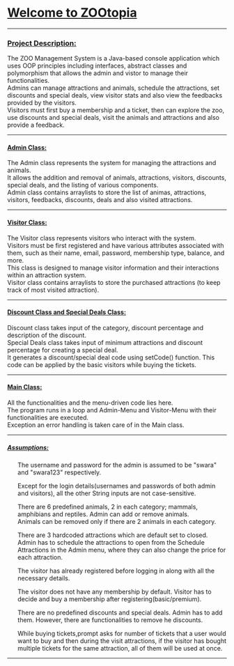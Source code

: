 <h1><u>Welcome to ZOOtopia</u></h1>
<hr>

<h3><u>Project Description:</u></h3>

The ZOO Management System is a Java-based console application which uses OOP principles including interfaces, abstract classes and polymorphism that allows the admin and vistor to manage their functionalities.
<br />Admins can manage attractions and animals, schedule the attractions, set discounts and special deals, view visitor stats and also view the feedbacks provided by the visitors.
<br />Visitors must first buy a membership and a ticket, then can explore the zoo, use discounts and special deals, visit the animals and attractions and also provide a feedback.
<br />
<hr />

<h4><u>Admin Class:</u></h4>
The Admin class represents the system for managing the attractions and animals.
<br />It allows the addition and removal of animals, attractions, visitors, discounts, special deals, and the listing of various components.
<br/>Admin class contains arraylists to store the list of animas, attractions, visitors, feedbacks, discounts, deals and also visited attractions.
<hr />

<h4><u>Visitor Class:</u></h4>
The Visitor class represents visitors who interact with the system.
<br/>Visitors must be first registered and have various attributes associated with them, such as their name, email, password, membership type, balance, and more.
<br/>This class is designed to manage visitor information and their interactions within an attraction system.
<br/>Visitor class contains arraylists to store the purchased attractions (to keep track of most visited attraction).
<hr/>

<h4><u>Discount Class and Special Deals Class:</u></h4>
Discount class takes input of the category, discount percentage and description of the discount.
<br/>Special Deals class takes input of minimum attractions and discount percentage for creating a special deal.
<br/>It generates a discount/special deal code using setCode() function. This code can be applied by the basic visitors while buying the tickets.
<hr/>

<h4><u>Main Class:</u></h4>
All the functionalities and the menu-driven code lies here.
<br/>The program runs in a loop and Admin-Menu and Visitor-Menu with their functionalities are executed.
<br/>Exception an error handling is taken care of in the Main class.
<hr/>

<h5><u>Assumptions: </u></h5>
<ul>
The username and password for the admin is assumed to be "swara" and "swara123" respectively.
</ul>
<ul>
Except for the login details(usernames and passwords of both admin and visitors), all the other String inputs are not case-sensitive.
</ul>
<ul>
There are 6 predefined animals, 2 in each category; mammals, amphibians and reptiles. Admin can add or remove animals.
<br/>Animals can be removed only if there are 2 animals in each category.
</ul>
<ul>
There are 3 hardcoded attractions which are default set to closed.
<br/>Admin has to schedule the attractions to open from the Schedule Attractions in the Admin menu, where they can also change the price for each attraction.
</ul>
<ul>
The visitor has already registered before logging in along with all the necessary details.
</ul>
<ul>
The visitor does not have any membership by default. Visitor has to decide and buy a membership after registering(basic/premium).
</ul>
<ul>
There are no predefined discounts and special deals. Admin has to add them. However, there are functionalities to remove he discounts.
</ul>
<ul>
While buying tickets,prompt asks for number of tickets that a user would want to buy and then during the visit attractions, if the visitor has bought multiple tickets for the same attraction, all of them will be used at once.
</ul>
<hr/>
